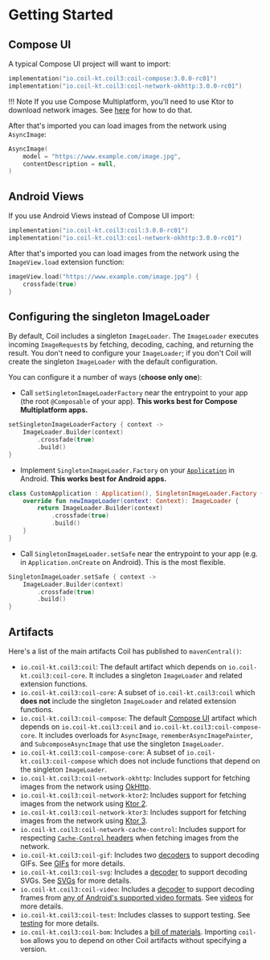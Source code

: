 # Getting Started

## Compose UI

A typical Compose UI project will want to import:

```kotlin
implementation("io.coil-kt.coil3:coil-compose:3.0.0-rc01")
implementation("io.coil-kt.coil3:coil-network-okhttp:3.0.0-rc01")
```

!!! Note
    If you use Compose Multiplatform, you'll need to use Ktor to download network images. See [here](network.md#ktor-network-engines) for how to do that.

After that's imported you can load images from the network using `AsyncImage`:

```kotlin
AsyncImage(
    model = "https://www.example.com/image.jpg",
    contentDescription = null,
)
```

## Android Views

If you use Android Views instead of Compose UI import:

```kotlin
implementation("io.coil-kt.coil3:coil:3.0.0-rc01")
implementation("io.coil-kt.coil3:coil-network-okhttp:3.0.0-rc01")
```

After that's imported you can load images from the network using the `ImageView.load` extension function:

```kotlin
imageView.load("https://www.example.com/image.jpg") {
    crossfade(true)
}
```

## Configuring the singleton ImageLoader

By default, Coil includes a singleton `ImageLoader`. The `ImageLoader` executes incoming `ImageRequest`s by fetching, decoding, caching, and returning the result. You don't need to configure your `ImageLoader`; if you don't Coil will create the singleton `ImageLoader` with the default configuration.

You can configure it a number of ways (**choose only one**):

- Call `setSingletonImageLoaderFactory` near the entrypoint to your app (the root `@Composable` of your app). **This works best for Compose Multiplatform apps.**

```kotlin
setSingletonImageLoaderFactory { context ->
    ImageLoader.Builder(context)
        .crossfade(true)
        .build()
}
```

- Implement `SingletonImageLoader.Factory` on your [`Application`](https://developer.android.com/reference/android/app/Application) in Android. **This works best for Android apps.**

```kotlin
class CustomApplication : Application(), SingletonImageLoader.Factory {
    override fun newImageLoader(context: Context): ImageLoader {
        return ImageLoader.Builder(context)
            .crossfade(true)
            .build()
    }
}
```

- Call `SingletonImageLoader.setSafe` near the entrypoint to your app (e.g. in `Application.onCreate` on Android). This is the most flexible.

```kotlin
SingletonImageLoader.setSafe { context ->
    ImageLoader.Builder(context)
        .crossfade(true)
        .build()
}
```

## Artifacts

Here's a list of the main artifacts Coil has published to `mavenCentral()`:

* `io.coil-kt.coil3:coil`: The default artifact which depends on `io.coil-kt.coil3:coil-core`. It includes a singleton `ImageLoader` and related extension functions.
* `io.coil-kt.coil3:coil-core`: A subset of `io.coil-kt.coil3:coil` which **does not** include the singleton `ImageLoader` and related extension functions.
* `io.coil-kt.coil3:coil-compose`: The default [Compose UI](https://www.jetbrains.com/compose-multiplatform/) artifact which depends on `io.coil-kt.coil3:coil` and `io.coil-kt.coil3:coil-compose-core`. It includes overloads for `AsyncImage`, `rememberAsyncImagePainter`, and `SubcomposeAsyncImage` that use the singleton `ImageLoader`.
* `io.coil-kt.coil3:coil-compose-core`: A subset of `io.coil-kt.coil3:coil-compose` which does not include functions that depend on the singleton `ImageLoader`.
* `io.coil-kt.coil3:coil-network-okhttp`: Includes support for fetching images from the network using [OkHttp](https://github.com/square/okhttp).
* `io.coil-kt.coil3:coil-network-ktor2`: Includes support for fetching images from the network using [Ktor 2](https://github.com/ktorio/ktor).
* `io.coil-kt.coil3:coil-network-ktor3`: Includes support for fetching images from the network using [Ktor 3](https://github.com/ktorio/ktor).
* `io.coil-kt.coil3:coil-network-cache-control`: Includes support for respecting [`Cache-Control` headers](https://developer.mozilla.org/en-US/docs/Web/HTTP/Headers/Cache-Control) when fetching images from the network.
* `io.coil-kt.coil3:coil-gif`: Includes two [decoders](/coil/api/coil-core/coil3.decode/-decoder) to support decoding GIFs. See [GIFs](gifs.md) for more details.
* `io.coil-kt.coil3:coil-svg`: Includes a [decoder](/coil/api/coil-core/coil3.decode/-decoder) to support decoding SVGs. See [SVGs](svgs.md) for more details.
* `io.coil-kt.coil3:coil-video`: Includes a [decoder](/coil/api/coil-core/coil3.decode/-decoder) to support decoding frames from [any of Android's supported video formats](https://developer.android.com/guide/topics/media/media-formats#video-codecs). See [videos](videos.md) for more details.
* `io.coil-kt.coil3:coil-test`: Includes classes to support testing. See [testing](testing.md) for more details.
* `io.coil-kt.coil3:coil-bom`: Includes a [bill of materials](https://docs.gradle.org/7.2/userguide/platforms.html#sub:bom_import). Importing `coil-bom` allows you to depend on other Coil artifacts without specifying a version.
